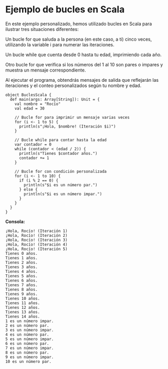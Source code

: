 # Ejemplo de bucles en Scala

En este ejemplo personalizado, hemos utilizado bucles en Scala para ilustrar tres situaciones diferentes:

Un bucle for que saluda a la persona (en este caso, a ti) cinco veces, utilizando la variable i para numerar las iteraciones.

Un bucle while que cuenta desde 0 hasta tu edad, imprimiendo cada año.

Otro bucle for que verifica si los números del 1 al 10 son pares o impares y muestra un mensaje correspondiente.

Al ejecutar el programa, obtendrás mensajes de salida que reflejarán las iteraciones y el conteo personalizados según tu nombre y edad.

```
object BuclesScala {
  def main(args: Array[String]): Unit = {
    val nombre = "Rocío"
    val edad = 30

    // Bucle for para imprimir un mensaje varias veces
    for (i <- 1 to 5) {
      println(s"¡Hola, $nombre! (Iteración $i)")
    }

    // Bucle while para contar hasta la edad
    var contador = 0
    while (contador < (edad / 2)) {
      println(s"Tienes $contador años.")
      contador += 1
    }

    // Bucle for con condición personalizada
    for (i <- 1 to 10) {
      if (i % 2 == 0) {
        println(s"$i es un número par.")
      } else {
        println(s"$i es un número impar.")
      }
    }
  }
}

```

**Consola:**

```
¡Hola, Rocío! (Iteración 1)
¡Hola, Rocío! (Iteración 2)
¡Hola, Rocío! (Iteración 3)
¡Hola, Rocío! (Iteración 4)
¡Hola, Rocío! (Iteración 5)
Tienes 0 años.
Tienes 1 años.
Tienes 2 años.
Tienes 3 años.
Tienes 4 años.
Tienes 5 años.
Tienes 6 años.
Tienes 7 años.
Tienes 8 años.
Tienes 9 años.
Tienes 10 años.
Tienes 11 años.
Tienes 12 años.
Tienes 13 años.
Tienes 14 años.
1 es un número impar.
2 es un número par.
3 es un número impar.
4 es un número par.
5 es un número impar.
6 es un número par.
7 es un número impar.
8 es un número par.
9 es un número impar.
10 es un número par.
```